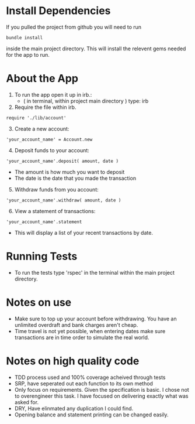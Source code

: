 
Install Dependencies
====================
If you pulled the project from github you will need to run 
```
bundle install
``` 
inside the main project directory. This will install the relevent gems needed for the app to run.

About the App
=============
1. To run the app open it up in irb.:
    - ( in terminal, within project main directory ) type: irb
2. Require the file within irb.
```
require './lib/account'  
```
3. Create a new account: 
```
'your_account_name' = Account.new
```
4. Deposit funds to your account: 
```
'your_account_name'.deposit( amount, date )
```
- The amount is how much you want to deposit
- The date is the date that you made the transaction
5. Withdraw funds from you account: 
```
'your_account_name'.withdraw( amount, date )
```
6. View a statement of transactions: 
```
'your_account_name'.statement
```

- This will display a list of your recent transactions by date.


Running Tests
=============

- To run the tests type 'rspec' in the terminal within the main project directory.

 Notes on use
=============

- Make sure to top up your account before withdrawing. You have an unlimited overdraft and bank charges aren't cheap.
- Time travel is not yet possible, when entering dates make sure transactions are in time order to simulate the real world.

Notes on high quality code
==========================

- TDD process used and 100% coverage acheived through tests
- SRP, have seperated out each function to its own method
- Only focus on requirements. Given the specification is basic. I chose not to overengineer this task. I have focused on delivering exactly what was asked for.
- DRY, Have elinmated any duplication I could find.
- Opening balance and statement printing can be changed easily.